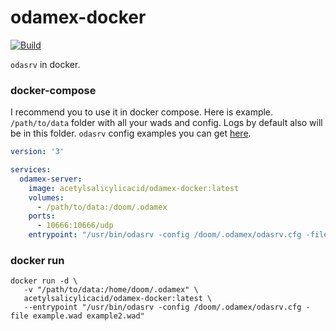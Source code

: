 # odamex-docker

[![Build](https://github.com/AcetylsalicylicAcid/odamex-docker/actions/workflows/docker-publish.yml/badge.svg)](https://github.com/AcetylsalicylicAcid/odamex-docker/actions/workflows/docker-publish.yml)

`odasrv` in docker.

### docker-compose

I recommend you to use it in docker compose. Here is example. `/path/to/data` folder with all your wads and config. Logs by default also will be in this folder. `odasrv` config examples you can get [here](https://github.com/odamex/odamex/tree/stable/config-samples).

```yaml
version: '3'

services:
  odamex-server:
    image: acetylsalicylicacid/odamex-docker:latest
    volumes:
      - /path/to/data:/doom/.odamex
    ports:
      - 10666:10666/udp
    entrypoint: "/usr/bin/odasrv -config /doom/.odamex/odasrv.cfg -file example.wad example2.wad"
```

### docker run

```shell
docker run -d \
   -v "/path/to/data:/home/doom/.odamex" \
   acetylsalicylicacid/odamex-docker:latest \
   --entrypoint "/usr/bin/odasrv -config /doom/.odamex/odasrv.cfg -file example.wad example2.wad"
```

